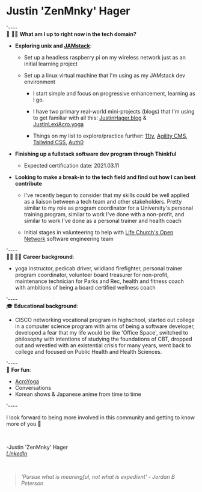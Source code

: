 # Justin 'ZenMnky' Hager

'----   
📍 👨‍💻  **What am I up to right now in the tech domain?**
- **Exploring unix and [JAMstack](https://jamstack.org/)**: 
    - Set up a headless raspberry pi on my wireless network just as an initial learning project

    - Set up a linux virtual machine that I'm using as my JAMstack dev environment

        - I start simple and focus on progressive enhancement, learning as I go.

        - I have two primary real-world mini-projects (blogs) that I'm using to get familiar with all this: [JustinHager.blog](https://justinhager.blog/) & [JustinLexiAcro.yoga](https://justinlexiacro.yoga/)

        
        - Things on my list to explore/practice further: [11ty](https://www.11ty.dev/), [Agility CMS](https://agilitycms.com/), [Tailwind CSS](https://tailwindcss.com/), [Auth0](https://auth0.com/)


- **Finishing up a fullstack software dev program through Thinkful**
    - Expected certification date: 2021.03.11

- **Looking to make a break-in to the tech field and find out how I can best contribute**
    - I've recently begun to consider that my skills could be well applied as a liaison between a tech team and other stakeholders. Pretty similar to my role as program coordinator for a University's personal training program, similar to work I've done with a non-profit, and similar to work I've done as a personal trainer and health coach

     - Initial stages in volunteering to help with [Life Church's Open Network](https://open.life.church/) software engineering team

'----   
🔨🔥 👨💬 **Career background**:    
 - yoga instructor, pedicab driver, wildland firefighter, personal trainer program coordinator, volunteer board treasurer for non-profit, maintenance technician for Parks and Rec, health and fitness coach with ambitions of being a board certified wellness coach

'----   
🎓 **Educational background**: 
- CISCO networking vocational program in highschool, started out college in a computer science program with aims of being a software developer, developed a fear that my life would be like 'Office Space', switched to philosophy with intentions of studying the foundations of CBT, dropped out and wrestled with an existential crisis for many years, went back to college and focused on Public Health and Health Sciences.


'----   
🤸 **For fun**: 
- [AcroYoga](https://youtu.be/D3JW31Wq2Y0)
- Conversations
- Korean shows & Japanese anime from time to time


'----  

I look forward to being more involved in this community and getting to know more of you 🙇  

<br />

-Justin 'ZenMnky' Hager    
_[LinkedIn](https://www.linkedin.com/in/developerjustinhager/)_

<br />

> _'Pursue what is meaningful, not what is expedient' - Jordan B Peterson_  

<br />
